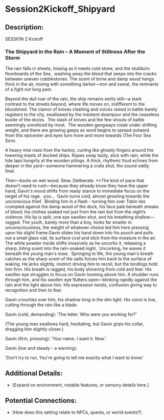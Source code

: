 # Session2Kickoff_Shipyard
  

## **Description:**  
SESSION 2 Kickoff 

### The Shipyard in the Rain – A Moment of Stillness After the Storm

The rain falls in sheets, hissing as it meets cold stone, and the stubborn floorboards of the Sea , washing away the blood that seeps into the cracks between uneven cobblestones. The scent of brine and damp wood hangs thick in the air, mixing with something darker—iron and sweat, the remnants of a fight not long past.

Beyond the dull roar of the rain, the ship remains eerily still—a stark contrast to the streets beyond, where life moves on, indifferent to the bloodshed. The clamor of knives clashing and voices raised in battle barely registers to the city, swallowed by the insistent downpour and the ceaseless bustle of the docks.  The slash of knives and the few shouts of battle seemingly unnoticed by most.  The wooden gangways creak under shifting weight, and there are growing gasps as word begins to spread outward from this epicenter and eyes turn more and more towards \The Four Sea Sons

A heavy mist rises from the harbor, curling like ghostly fingers around the towering masts of docked ships. Ropes sway lazily, slick with rain, while the tide laps hungrily at the wooden pilings. A thick, rhythmic thud echoes from deeper in the yard—someone hammering a crate shut, the sound oddly final.



Then—boots on wet wood. Slow. Deliberate. **The kind of pace that doesn’t need to rush—because they already know they have the upper hand, Gavin's mood shifts from ready stance to immediate focus on the target of his rage.  you...  Gavin turns cold, almost growling towards the unconscious thief.  Binding him in a flash - turning him over Tobin lies crumpled against the damp wood of the dock, his face pale beneath streaks of blood, his clothes soaked not just from the rain but from the night’s violence. His lip is split, one eye swollen shut, and his breathing shallow—ragged. The youth, barely more than a boy, looks far smaller in unconsciousness, the weight of whatever choice led him here pressing upon his slight frame.Gavin slides his hand down into his pouch and pulls out a small glass vial, its surface cool and slick from the moisture in the air. The white powder inside shifts invasively as he uncorks it, releasing a sharp, biting scent into the rain-soaked night.  Uncorking, he waves it beneath the young man's nose.  Springing to life, the young man's breath catches as the sharp scent of the salts forces him back to the surface of waking. He jerks slightly, instinct driving him to recoil, but the bindings hold him firm. His breath is ragged, his body shivering from cold and fear. His swollen eye struggles to focus on Gavin looming above him. A shudder runs through him, and his swollen eye flutters open—blinking rapidly against the rain and the light above him. His expression twists, confusion giving way to recognition and then to fear.

Gavin crouches over him, his shadow long in the dim light. His voice is low, cutting through the rain like a blade.

Gavin (cold, demanding):
'The letter. Who were you working for?'

(The young man swallows hard, hesitating, but Gavin grips his collar, dragging him slightly closer.)

Gavin (firm, pressing):
'Your name. I want it. Now.' 

Gavin (low and steady - a warning):

'Don’t try to run, You're going to tell me exactly what I want to know.'   

## **Additional Details:**  
- [Expand on environment, notable features, or sensory details here.]  

## **Potential Connections:**  
- [How does this setting relate to NPCs, quests, or world events?]  
